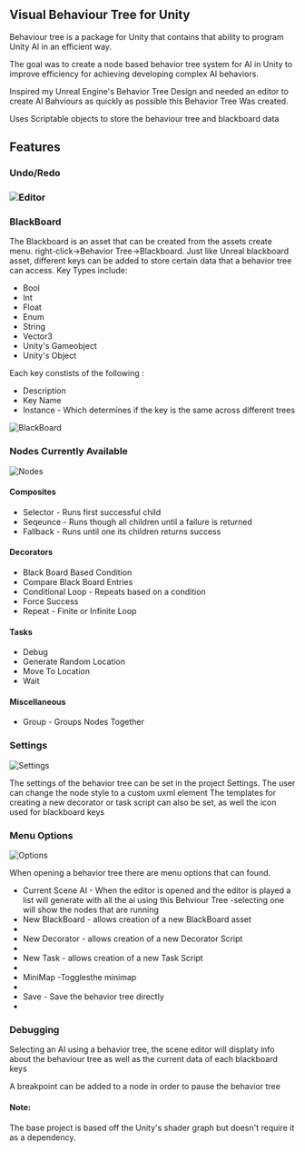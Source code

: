 <h2> Visual Behaviour Tree for Unity</h2>

<p> Behaviour tree is a package for Unity that contains that ability to program Unity AI in an efficient way. </p>
<p> The goal was to create a node based behavior tree system for AI in Unity to improve efficiency for achieving developing complex AI behaviors. </p>
<p> Inspired my Unreal Engine's Behavior Tree Design and needed an editor to create AI Bahviours as quickly as possible this Behavior Tree Was created.
<p> Uses Scriptable objects to store the behaviour tree and blackboard data <p>

<h2> Features </h2>
<h3> Undo/Redo <h3>

![Editor](https://github.com/Darius000/BehaviourTree/blob/master/ScreenShots/BehaviourTreeEditor.png?raw=true)

<h3> BlackBoard </h3>
<p> The Blackboard is an asset that can be created from the assets create menu.
  right-click->Behavior Tree->Blackboard.
  Just like Unreal blackboard asset, different keys can be added to store certain data that a behavior tree can access.
  Key Types include:
  <ul>
    <li>Bool</li>
    <li>Int</li>
    <li>Float</li>
    <li>Enum</li>
    <li>String</li>
    <li>Vector3</li>
    <li>Unity's Gameobject</li>
    <li>Unity's Object</li>
    </ul>
Each key constists of the following :
  <ul>
  <li>Description</li>
  <li>Key Name</li>
  <li>Instance - Which determines if the key is the same across different trees</li>
  </ul>
  </p>
  
![BlackBoard](https://github.com/Darius000/BehaviourTree/blob/master/ScreenShots/BlackBoardEditor.png?raw=true)

<h3> Nodes Currently Available </h3>

![Nodes](https://github.com/Darius000/BehaviourTree/blob/master/ScreenShots/NodeTypes.png?raw=true)

<h4>Composites</h4>
 <ul>
  <li>Selector - Runs first successful child</li> 
  <li>Seqeunce - Runs though all children until a failure is returned</li>
  <li>Fallback - Runs until one its children returns success</li> 
 </ul>
 
 <h4>Decorators</h4>
 <ul>
  <li>Black Board Based Condition</li> 
  <li>Compare Black Board Entries</li>
  <li>Conditional Loop - Repeats based on a condition</li> 
  <li>Force Success</li> 
  <li>Repeat - Finite or Infinite Loop</li> 
 </ul>
 
 <h4>Tasks</h4>
 <ul>
  <li>Debug</li> 
  <li>Generate Random Location</li>
  <li>Move To Location</li>
  <li>Wait</li>   
 </ul>
 
 <h4>Miscellaneous</h4>
 <ul>
  <li>Group - Groups Nodes Together</li>  
 </ul>

<h3> Settings </h3>

![Settings](https://github.com/Darius000/BehaviourTree/blob/master/ScreenShots/Settings.png?raw=true)

<p>
	The settings of the behavior tree can be set in the project Settings.
	The user can change the node style to a custom uxml element
	The templates for creating a new decorator or task script can also be set, as well the icon used for 
	blackboard keys
</p>

<h3> Menu Options </h3>

![Options](https://github.com/Darius000/BehaviourTree/blob/master/ScreenShots/ToolBar.png?raw=true)

<p>
	When opening a behavior tree there are menu options that can found.
	<ul>
		<li> Current Scene AI - When the editor is opened and the editor is played a list will generate
		with all the ai using this Behviour Tree -selecting one will show the nodes that are running
		</li>
		<li> New BlackBoard - allows creation of a new BlackBoard asset <li>
		<li> New Decorator - allows creation of a new Decorator Script <li>
		<li> New Task - allows creation of a new Task Script <li>
		<li> MiniMap -Togglesthe minimap <li>
		<li> Save - Save the behavior tree directly <li>
	</ul>

<p>

<h3> Debugging </h3>
<p> Selecting an AI using a behavior tree, the scene editor will displaty info about the behaviour tree as well as the current data of each blackboard keys </p>
<p> A breakpoint can be added to a node in order to pause the behavior tree </p>

<h4>Note:</h4>
<p>The base project is based off the Unity's shader graph but doesn't
require it as a dependency. </p>
